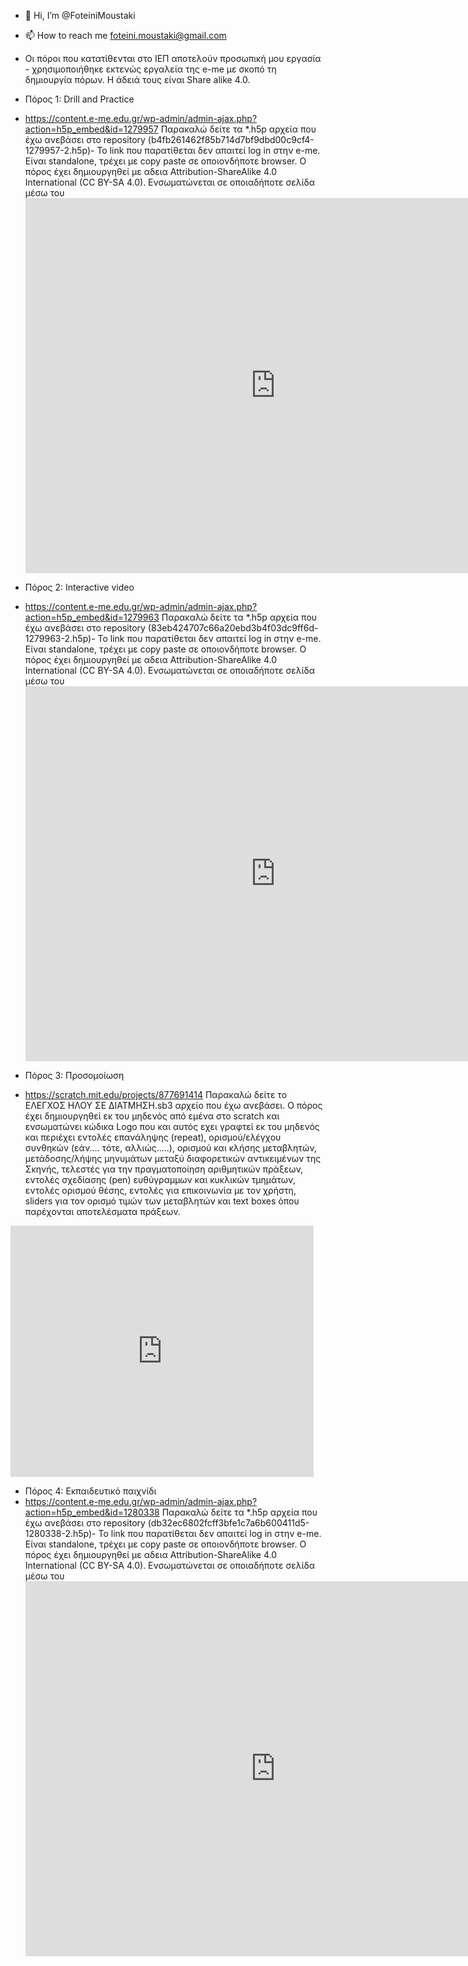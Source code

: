 - 👋 Hi, I’m @FoteiniMoustaki

- 📫 How to reach me foteini.moustaki@gmail.com
- Οι πόροι που κατατίθενται στο ΙΕΠ αποτελούν προσωπική μου εργασία - χρησιμοποιήθηκε εκτενώς εργαλεία της e-me με σκοπό τη δημιουργία πόρων. Η άδειά τους είναι Share alike 4.0. 
- Πόρος 1: Drill and Practice
- https://content.e-me.edu.gr/wp-admin/admin-ajax.php?action=h5p_embed&id=1279957
Παρακαλώ δείτε τα *.h5p αρχεία που έχω ανεβάσει στο repository (b4fb261462f85b714d7bf9dbd00c9cf4-1279957-2.h5p)- Το link που παρατίθεται δεν απαιτεί log in στην e-me. Είναι standalone, τρέχει με copy paste σε οποιονδήποτε browser. Ο πόρος έχει δημιουργηθεί με αδεια Attribution-ShareAlike 4.0 International (CC BY-SA 4.0). Ενσωματώνεται σε οποιαδήποτε σελίδα μέσω του <iframe src="https://content.e-me.edu.gr/wp-admin/admin-ajax.php?action=h5p_embed&id=1279957" width="800" height="600" frameborder="0" allowfullscreen="allowfullscreen"></iframe><script src="https://content.e-me.edu.gr/wp-content/plugins/h5p/h5p-php-library/js/h5p-resizer.js" charset="UTF-8"></script>



- Πόρος 2: Interactive video
- https://content.e-me.edu.gr/wp-admin/admin-ajax.php?action=h5p_embed&id=1279963
Παρακαλώ δείτε τα *.h5p αρχεία που έχω ανεβάσει στο repository (83eb424707c66a20ebd3b4f03dc9ff6d-1279963-2.h5p)- Το link που παρατίθεται δεν απαιτεί log in στην e-me. Είναι standalone, τρέχει με copy paste σε οποιονδήποτε browser. Ο πόρος έχει δημιουργηθεί με αδεια Attribution-ShareAlike 4.0 International (CC BY-SA 4.0). Ενσωματώνεται σε οποιαδήποτε σελίδα μέσω του <iframe src="https://content.e-me.edu.gr/wp-admin/admin-ajax.php?action=h5p_embed&id=1279963" width="800" height="600" frameborder="0" allowfullscreen="allowfullscreen"></iframe><script src="https://content.e-me.edu.gr/wp-content/plugins/h5p/h5p-php-library/js/h5p-resizer.js" charset="UTF-8"></script>

- Πόρος 3: Προσομοίωση
- https://scratch.mit.edu/projects/877691414
Παρακαλώ δείτε το ΕΛΕΓΧΟΣ ΗΛΟΥ ΣΕ ΔΙΑΤΜΗΣΗ.sb3 αρχείο που έχω ανεβάσει. Ο πόρος έχει δημιουργηθεί εκ του μηδενός από εμένα στο scratch και ενσωματώνει κώδικα Logo που και αυτός εχει γραφτεί εκ του μηδενός και περιέχει εντολές επανάληψης (repeat), ορισμού/ελέγχου συνθηκών (εάν.... τότε, αλλιώς.....), ορισμού και κλήσης μεταβλητών, μετάδοσης/λήψης μηνυμάτων μεταξύ διαφορετικών αντικειμένων της Σκηνής, τελεστές για την πραγματοποίηση αριθμητικών πράξεων, εντολές σχεδίασης (pen) ευθύγραμμων και κυκλικών τμημάτων, εντολές ορισμού θέσης, εντολές για επικοινωνία με τον χρήστη, sliders για τον ορισμό τιμών των μεταβλητών και text boxes όπου παρέχονται αποτελέσματα πράξεων. 
<iframe src="https://scratch.mit.edu/projects/877691414/embed" allowtransparency="true" width="485" height="402" frameborder="0" scrolling="no" allowfullscreen></iframe>

- Πόρος 4: Εκπαιδευτικό παιχνίδι
- https://content.e-me.edu.gr/wp-admin/admin-ajax.php?action=h5p_embed&id=1280338
Παρακαλώ δείτε τα *.h5p αρχεία που έχω ανεβάσει στο repository (db32ec6802fcff3bfe1c7a6b600411d5-1280338-2.h5p)- Το link που παρατίθεται δεν απαιτεί log in στην e-me. Είναι standalone, τρέχει με copy paste σε οποιονδήποτε browser. Ο πόρος έχει δημιουργηθεί με αδεια Attribution-ShareAlike 4.0 International (CC BY-SA 4.0). Ενσωματώνεται σε οποιαδήποτε σελίδα μέσω του <iframe src="https://content.e-me.edu.gr/wp-admin/admin-ajax.php?action=h5p_embed&id=1280338" width="800" height="600" frameborder="0" allowfullscreen="allowfullscreen"></iframe><script src="https://content.e-me.edu.gr/wp-content/plugins/h5p/h5p-php-library/js/h5p-resizer.js" charset="UTF-8"></script>

<!---
FoteiniMoustaki/FoteiniMoustaki is a ✨ special ✨ repository because its `README.md` (this file) appears on your GitHub profile.
You can click the Preview link to take a look at your changes.
--->
